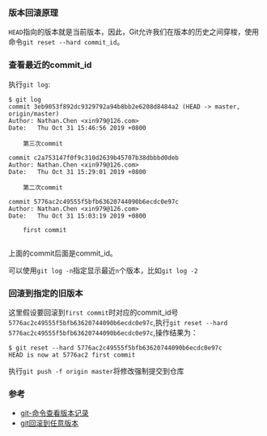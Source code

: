 
### 版本回滚原理
`HEAD`指向的版本就是当前版本，因此，Git允许我们在版本的历史之间穿梭，使用命令`git reset --hard commit_id`。


### 查看最近的commit_id
执行`git log`:
```
$ git log
commit 3eb9053f892dc9329792a94b8bb2e6208d8484a2 (HEAD -> master, origin/master)
Author: Nathan.Chen <xin979@126.com>
Date:   Thu Oct 31 15:46:56 2019 +0800

    第三次commit

commit c2a753147f0f9c310d2639b45707b38dbbbd0deb
Author: Nathan.Chen <xin979@126.com>
Date:   Thu Oct 31 15:29:01 2019 +0800

    第二次commit

commit 5776ac2c49555f5bfb63620744090b6ecdc0e97c
Author: Nathan.Chen <xin979@126.com>
Date:   Thu Oct 31 15:03:19 2019 +0800

    first commit


```
上面的commit后面是commit_id。

可以使用`git log -n`指定显示最近`n`个版本，比如`git log -2`



### 回滚到指定的旧版本
这里假设要回滚到`first commit`时对应的commit_id号`5776ac2c49555f5bfb63620744090b6ecdc0e97c`,执行`git reset --hard 5776ac2c49555f5bfb63620744090b6ecdc0e97c`,操作结果为：
```
$ git reset --hard 5776ac2c49555f5bfb63620744090b6ecdc0e97c
HEAD is now at 5776ac2 first commit

```
执行`git push -f origin master`将修改强制提交到仓库










### 参考
- [git-命令查看版本记录](https://blog.csdn.net/cxu123321/article/details/92063708)
- [git回滚到任意版本](https://blog.csdn.net/liulangshusheng2012/article/details/82682515)